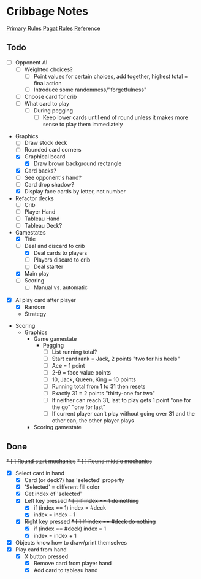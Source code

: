 # Cribbage Notes

[Primary Rules](./rulebook_2020.pdf)
[Pagat Rules Reference](https://www.pagat.com/adders/crib6.html)

## Todo

* [ ] Opponent AI
    * [ ] Weighted choices?
        * [ ] Point values for certain choices, add together, highest total = final action
        * [ ] Introduce some randomness/"forgetfulness"
    * [ ] Choose card for crib
    * [ ] What card to play
        * [ ] During pegging
            * [ ] Keep lower cards until end of round unless it makes more sense to play them immediately
* Graphics
    * [ ] Draw stock deck
    * [ ] Rounded card corners
    * [x] Graphical board
        * [x] Draw brown background rectangle
    * [x] Card backs?
    * [ ] See opponent's hand?
    * [ ] Card drop shadow?
    * [x] Display face cards by letter, not number
* Refactor decks
    * [ ] Crib
    * [ ] Player Hand
    * [ ] Tableau Hand
    * [ ] Tableau Deck?
* Gamestates
    * [x] Title
    * [ ] Deal and discard to crib
        * [x] Deal cards to players
        * [ ] Players discard to crib
        * [ ] Deal starter
    * [x] Main play
    * [ ] Scoring
        * [ ] Manual vs. automatic
* [x] AI play card after player
    * [x] Random
    * Strategy
* Scoring
    * Graphics
        * Game gamestate
            * Pegging
                * [ ] List running total?
                * [ ] Start card rank = Jack, 2 points "two for his heels"
                * [ ] Ace = 1 point
                * [ ] 2-9 = face value points
                * [ ] 10, Jack, Queen, King = 10 points
                * [ ] Running total from 1 to 31 then resets
                * [ ] Exactly 31 = 2 points "thirty-one for two"
                * [ ] If neither can reach 31, last to play gets 1 point "one for the go" "one for last"
                * [ ] If current player can't play without going over 31 and the other can, the other player plays
        * Scoring gamestate

## Done

~~* [ ] Round start mechanics~~
~~* [ ] Round middle mechanics~~
* [x] Select card in hand
    * [x] Card (or deck?) has 'selected' property
    * [x] 'Selected' = different fill color
    * [x] Get index of 'selected'
    * [x] Left key pressed
        ~~* [ ] If index == 1 do nothing~~
        * [x] if (index == 1) index = #deck
        * [x] index = index - 1
    * [x] Right key pressed
        ~~* [ ] If index == #deck do nothing~~
        * [x] if (index == #deck) index = 1
        * [x] index = index + 1
* [x] Objects know how to draw/print themselves
* [x] Play card from hand
    * [x] X button pressed
        * [x] Remove card from player hand
        * [x] Add card to tableau hand